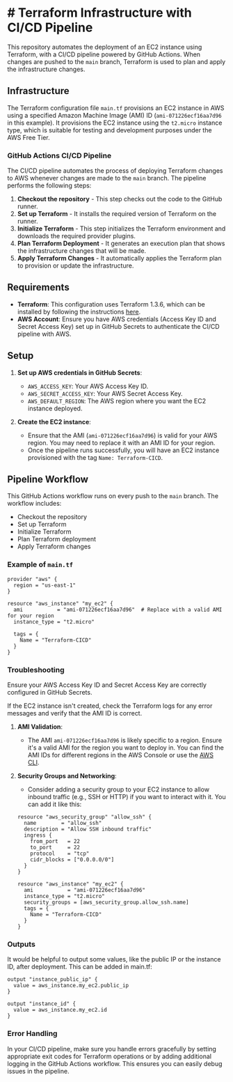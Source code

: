 # # Terraform Infrastructure with CI/CD Pipeline

This repository automates the deployment of an EC2 instance using Terraform, with a CI/CD pipeline powered by GitHub Actions. When changes are pushed to the `main` branch, Terraform is used to plan and apply the infrastructure changes.

## Infrastructure

The Terraform configuration file `main.tf` provisions an EC2 instance in AWS using a specified Amazon Machine Image (AMI) ID (`ami-071226ecf16aa7d96` in this example). It provisions the EC2 instance using the `t2.micro` instance type, which is suitable for testing and development purposes under the AWS Free Tier.

### GitHub Actions CI/CD Pipeline

The CI/CD pipeline automates the process of deploying Terraform changes to AWS whenever changes are made to the `main` branch. The pipeline performs the following steps:

1. **Checkout the repository** - This step checks out the code to the GitHub runner.
2. **Set up Terraform** - It installs the required version of Terraform on the runner.
3. **Initialize Terraform** - This step initializes the Terraform environment and downloads the required provider plugins.
4. **Plan Terraform Deployment** - It generates an execution plan that shows the infrastructure changes that will be made.
5. **Apply Terraform Changes** - It automatically applies the Terraform plan to provision or update the infrastructure.

## Requirements

- **Terraform**: This configuration uses Terraform 1.3.6, which can be installed by following the instructions [here](https://learn.hashicorp.com/tutorials/terraform/install-cli).
- **AWS Account**: Ensure you have AWS credentials (Access Key ID and Secret Access Key) set up in GitHub Secrets to authenticate the CI/CD pipeline with AWS.

## Setup

1. **Set up AWS credentials in GitHub Secrets**:
   - `AWS_ACCESS_KEY`: Your AWS Access Key ID.
   - `AWS_SECRET_ACCESS_KEY`: Your AWS Secret Access Key.
   - `AWS_DEFAULT_REGION`: The AWS region where you want the EC2 instance deployed.

2. **Create the EC2 instance**:
   - Ensure that the AMI (`ami-071226ecf16aa7d96`) is valid for your AWS region. You may need to replace it with an AMI ID for your region.
   - Once the pipeline runs successfully, you will have an EC2 instance provisioned with the tag `Name: Terraform-CICD`.

## Pipeline Workflow

This GitHub Actions workflow runs on every push to the `main` branch. The workflow includes:

- Checkout the repository
- Set up Terraform
- Initialize Terraform
- Plan Terraform deployment
- Apply Terraform changes

### Example of `main.tf`

```hcl
provider "aws" {
  region = "us-east-1"
}

resource "aws_instance" "my_ec2" {
  ami           = "ami-071226ecf16aa7d96"  # Replace with a valid AMI for your region
  instance_type = "t2.micro"

  tags = {
    Name = "Terraform-CICD"
  }
}
```
### Troubleshooting

Ensure your AWS Access Key ID and Secret Access Key are correctly configured in GitHub Secrets.

If the EC2 instance isn't created, check the Terraform logs for any error messages and verify that the AMI ID is correct.

1. **AMI Validation**:
   - The AMI `ami-071226ecf16aa7d96` is likely specific to a region. Ensure it's a valid AMI for the region you want to deploy in. You can find the AMI IDs for different regions in the AWS Console or use the [AWS CLI](https://docs.aws.amazon.com/cli/latest/reference/ec2/describes-images.html).

2. **Security Groups and Networking**:
   - Consider adding a security group to your EC2 instance to allow inbound traffic (e.g., SSH or HTTP) if you want to interact with it. You can add it like this:
   ```hcl
   resource "aws_security_group" "allow_ssh" {
     name        = "allow_ssh"
     description = "Allow SSH inbound traffic"
     ingress {
       from_port   = 22
       to_port     = 22
       protocol    = "tcp"
       cidr_blocks = ["0.0.0.0/0"]
     }
   }

   resource "aws_instance" "my_ec2" {
     ami           = "ami-071226ecf16aa7d96"
     instance_type = "t2.micro"
     security_groups = [aws_security_group.allow_ssh.name]
     tags = {
       Name = "Terraform-CICD"
     }
   }

### Outputs

It would be helpful to output some values, like the public IP or the instance ID, after deployment. This can be added in main.tf:
```hcl
output "instance_public_ip" {
  value = aws_instance.my_ec2.public_ip
}

output "instance_id" {
  value = aws_instance.my_ec2.id
}
```
### Error Handling
In your CI/CD pipeline, make sure you handle errors gracefully by setting appropriate exit codes for Terraform operations or by adding additional logging in the GitHub Actions workflow. This ensures you can easily debug issues in the pipeline.